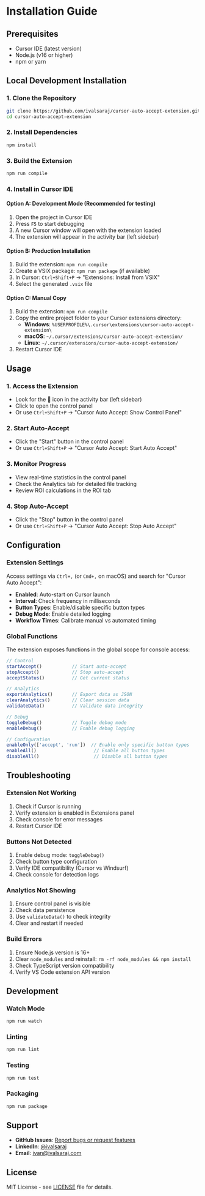 # Installation Guide

## Prerequisites

- Cursor IDE (latest version)
- Node.js (v16 or higher)
- npm or yarn

## Local Development Installation

### 1. Clone the Repository
```bash
git clone https://github.com/ivalsaraj/cursor-auto-accept-extension.git
cd cursor-auto-accept-extension
```

### 2. Install Dependencies
```bash
npm install
```

### 3. Build the Extension
```bash
npm run compile
```

### 4. Install in Cursor IDE

#### Option A: Development Mode (Recommended for testing)
1. Open the project in Cursor IDE
2. Press `F5` to start debugging
3. A new Cursor window will open with the extension loaded
4. The extension will appear in the activity bar (left sidebar)

#### Option B: Production Installation
1. Build the extension: `npm run compile`
2. Create a VSIX package: `npm run package` (if available)
3. In Cursor: `Ctrl+Shift+P` → "Extensions: Install from VSIX"
4. Select the generated `.vsix` file

#### Option C: Manual Copy
1. Build the extension: `npm run compile`
2. Copy the entire project folder to your Cursor extensions directory:
   - **Windows**: `%USERPROFILE%\.cursor\extensions\cursor-auto-accept-extension\`
   - **macOS**: `~/.cursor/extensions/cursor-auto-accept-extension/`
   - **Linux**: `~/.cursor/extensions/cursor-auto-accept-extension/`
3. Restart Cursor IDE

## Usage

### 1. Access the Extension
- Look for the 🚀 icon in the activity bar (left sidebar)
- Click to open the control panel
- Or use `Ctrl+Shift+P` → "Cursor Auto Accept: Show Control Panel"

### 2. Start Auto-Accept
- Click the "Start" button in the control panel
- Or use `Ctrl+Shift+P` → "Cursor Auto Accept: Start Auto Accept"

### 3. Monitor Progress
- View real-time statistics in the control panel
- Check the Analytics tab for detailed file tracking
- Review ROI calculations in the ROI tab

### 4. Stop Auto-Accept
- Click the "Stop" button in the control panel
- Or use `Ctrl+Shift+P` → "Cursor Auto Accept: Stop Auto Accept"

## Configuration

### Extension Settings
Access settings via `Ctrl+,` (or `Cmd+,` on macOS) and search for "Cursor Auto Accept":

- **Enabled**: Auto-start on Cursor launch
- **Interval**: Check frequency in milliseconds
- **Button Types**: Enable/disable specific button types
- **Debug Mode**: Enable detailed logging
- **Workflow Times**: Calibrate manual vs automated timing

### Global Functions
The extension exposes functions in the global scope for console access:

```javascript
// Control
startAccept()           // Start auto-accept
stopAccept()            // Stop auto-accept
acceptStatus()          // Get current status

// Analytics
exportAnalytics()       // Export data as JSON
clearAnalytics()        // Clear session data
validateData()          // Validate data integrity

// Debug
toggleDebug()           // Toggle debug mode
enableDebug()           // Enable debug logging

// Configuration
enableOnly(['accept', 'run'])  // Enable only specific button types
enableAll()                     // Enable all button types
disableAll()                    // Disable all button types
```

## Troubleshooting

### Extension Not Working
1. Check if Cursor is running
2. Verify extension is enabled in Extensions panel
3. Check console for error messages
4. Restart Cursor IDE

### Buttons Not Detected
1. Enable debug mode: `toggleDebug()`
2. Check button type configuration
3. Verify IDE compatibility (Cursor vs Windsurf)
4. Check console for detection logs

### Analytics Not Showing
1. Ensure control panel is visible
2. Check data persistence
3. Use `validateData()` to check integrity
4. Clear and restart if needed

### Build Errors
1. Ensure Node.js version is 16+
2. Clear `node_modules` and reinstall: `rm -rf node_modules && npm install`
3. Check TypeScript version compatibility
4. Verify VS Code extension API version

## Development

### Watch Mode
```bash
npm run watch
```

### Linting
```bash
npm run lint
```

### Testing
```bash
npm run test
```

### Packaging
```bash
npm run package
```

## Support

- **GitHub Issues**: [Report bugs or request features](https://github.com/ivalsaraj/cursor-auto-accept-extension/issues)
- **LinkedIn**: [@ivalsaraj](https://linkedin.com/in/ivalsaraj)
- **Email**: ivan@ivalsaraj.com

## License

MIT License - see [LICENSE](LICENSE) file for details.
